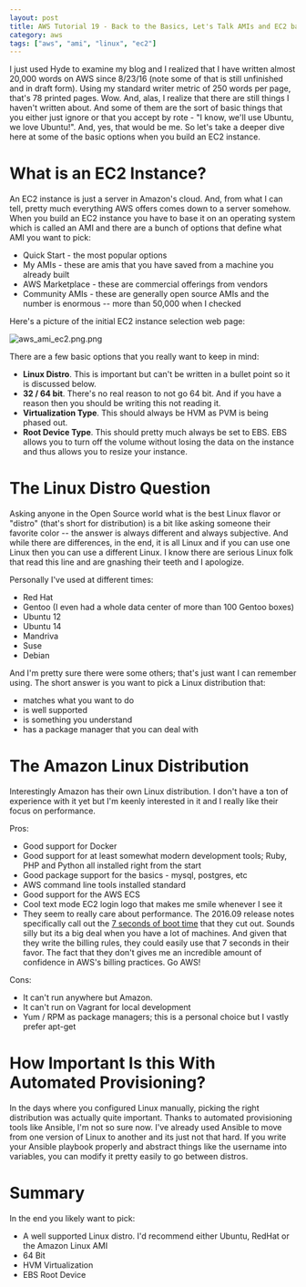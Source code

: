 ```yaml
---
layout: post
title: AWS Tutorial 19 - Back to the Basics, Let's Talk AMIs and EC2 basics
category: aws
tags: ["aws", "ami", "linux", "ec2"]
---
```

I just used Hyde to examine my blog and I realized that I have written almost 20,000 words on AWS since 8/23/16 (note some of that is still unfinished and in draft form).  Using my standard writer metric of 250 words per page, that's 78 printed pages.  Wow.  And, alas, I realize that there are still things I haven't written about.  And some of them are the sort of basic things that you either just ignore or that you accept by rote - "I know, we'll use Ubuntu, we love Ubuntu!".  And, yes, that would be me.  So let's take a deeper dive here at some of the basic options when you build an EC2 instance.

# What is an EC2 Instance?

An EC2 instance is just a server in Amazon's cloud.  And, from what I can tell, pretty much everything AWS offers comes down to a server somehow.  When you build an EC2 instance you have to base it on an operating system which is called an AMI and there are a bunch of options that define what AMI you want to pick:

* Quick Start - the most popular options
* My AMIs - these are amis that you have saved from a machine you already built
* AWS Marketplace - these are commercial offerings from vendors 
* Community AMIs - these are generally open source AMIs and the number is enormous -- more than 50,000 when I checked

Here's a picture of the initial EC2 instance selection web page:

![aws_ami_ec2.png.png](/blog/assets/aws/aws_ami_ec2.png)

There are a few basic options that you really want to keep in mind:

* **Linux Distro**.  This is important but can't be written in a bullet point so it is discussed below.
* **32 / 64 bit**.  There's no real reason to not go 64 bit.  And if you have a reason then you should be writing this not reading it.
* **Virtualization Type**.  This should always be HVM as PVM is being phased out.
* **Root Device Type**.  This should pretty much always be set to EBS.  EBS allows you to turn off the volume without losing the data on the instance and thus allows you to resize your instance.

# The Linux Distro Question

Asking anyone in the Open Source world what is the best Linux flavor or "distro" (that's short for distribution) is a bit like asking someone their favorite color -- the answer is always different and always subjective.  And while there are differences, in the end, it is all Linux and if you can use one Linux then you can use a different Linux.  I know there are serious Linux folk that read this line and are gnashing their teeth and I apologize.

Personally I've used at different times:

* Red Hat
* Gentoo (I even had a whole data center of more than 100 Gentoo boxes)
* Ubuntu 12
* Ubuntu 14
* Mandriva
* Suse
* Debian

And I'm pretty sure there were some others; that's just want I can remember using.  The short answer is you want to pick a Linux distribution that:

* matches what you want to do
* is well supported
* is something you understand 
* has a package manager that you can deal with 

# The Amazon Linux Distribution

Interestingly Amazon has their own Linux distribution.  I don't have a ton of experience with it yet but I'm keenly interested in it and I really like their focus on performance.

Pros:

* Good support for Docker
* Good support for at least somewhat modern development tools; Ruby, PHP and Python all installed right from the start
* Good package support for the basics - mysql, postgres, etc
* AWS command line tools installed standard
* Good support for the AWS ECS 
* Cool text mode EC2 login logo that makes me smile whenever I see it
* They seem to really care about performance.  The 2016.09 release notes specifically call out the [7 seconds of boot time](https://aws.amazon.com/amazon-linux-ami/2016.09-release-notes/) that they cut out.  Sounds silly but its a big deal when you have a lot of machines.  And given that they write the billing rules, they could easily use that 7 seconds in their favor.  The fact that they don't gives me an incredible amount of confidence in AWS's billing practices.  Go AWS!
  
Cons:

* It can't run anywhere but Amazon.
* It can't run on Vagrant for local development
* Yum / RPM as package managers; this is a personal choice but I vastly prefer apt-get

# How Important Is this With Automated Provisioning?

In the days where you configured Linux manually, picking the right distribution was actually quite important.  Thanks to automated provisioning tools like Ansible, I'm not so sure now.  I've already used Ansible to move from one version of Linux to another and its just not that hard.  If you write your Ansible playbook properly and abstract things like the username into variables, you can modify it pretty easily to go between distros.

# Summary

In the end you likely want to pick:

* A well supported Linux distro.  I'd recommend either Ubuntu, RedHat or the Amazon Linux AMI
* 64 Bit 
* HVM Virtualization
* EBS Root Device


